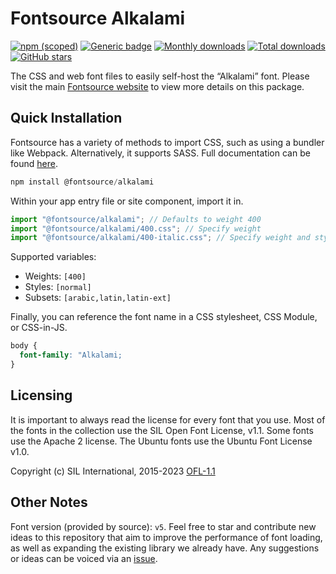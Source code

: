 # Fontsource Alkalami

[![npm (scoped)](https://img.shields.io/npm/v/@fontsource/alkalami?color=brightgreen)](https://www.npmjs.com/package/@fontsource/alkalami) [![Generic badge](https://img.shields.io/badge/fontsource-passing-brightgreen)](https://github.com/fontsource/fontsource) [![Monthly downloads](https://badgen.net/npm/dm/@fontsource/alkalami)](https://github.com/fontsource/fontsource) [![Total downloads](https://badgen.net/npm/dt/@fontsource/alkalami)](https://github.com/fontsource/fontsource) [![GitHub stars](https://img.shields.io/github/stars/fontsource/fontsource.svg?style=social&label=Star)](https://github.com/fontsource/fontsource/stargazers)

The CSS and web font files to easily self-host the “Alkalami” font. Please visit the main [Fontsource website](https://fontsource.org/fonts/alkalami) to view more details on this package.

## Quick Installation

Fontsource has a variety of methods to import CSS, such as using a bundler like Webpack. Alternatively, it supports SASS. Full documentation can be found [here](https://fontsource.org/docs/introduction).

```javascript
npm install @fontsource/alkalami
```

Within your app entry file or site component, import it in.

```javascript
import "@fontsource/alkalami"; // Defaults to weight 400
import "@fontsource/alkalami/400.css"; // Specify weight
import "@fontsource/alkalami/400-italic.css"; // Specify weight and style

```

Supported variables:
- Weights: `[400]`
- Styles: `[normal]`
- Subsets: `[arabic,latin,latin-ext]`

Finally, you can reference the font name in a CSS stylesheet, CSS Module, or CSS-in-JS.

```css
body {
  font-family: "Alkalami;
}
```

## Licensing
It is important to always read the license for every font that you use.
Most of the fonts in the collection use the SIL Open Font License, v1.1. Some fonts use the Apache 2 license. The Ubuntu fonts use the Ubuntu Font License v1.0.

Copyright (c) SIL International, 2015-2023
[OFL-1.1](http://scripts.sil.org/OFL)

## Other Notes
Font version (provided by source): `v5`.
Feel free to star and contribute new ideas to this repository that aim to improve the performance of font loading, as well as expanding the existing library we already have. Any suggestions or ideas can be voiced via an [issue](https://github.com/fontsource/fontsource/issues).